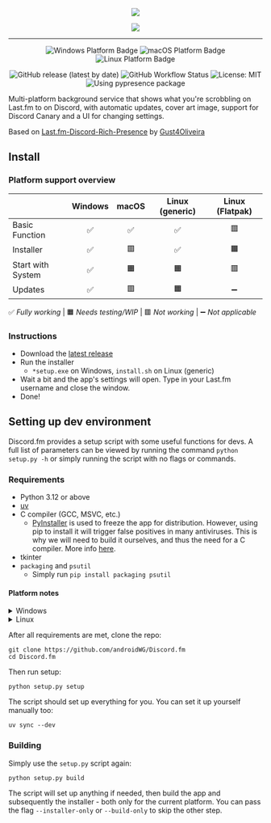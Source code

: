 <p align="center">
  <img src="https://i.imgur.com/sBPf84B.png" style="max-height: 128px">
</p>
<p align="center">
  <img src="https://i.imgur.com/EcePBfb.gif" style="max-height: 350px">
</p>

----

<p align="center">
   <img src="https://img.shields.io/badge/Windows-0078D6?style=for-the-badge&logoColor=white" alt="Windows Platform Badge">
   <img src="https://img.shields.io/badge/MacOS-grey?style=for-the-badge&logoColor=white" alt="macOS Platform Badge">
   <img src="https://img.shields.io/badge/Linux-yellow?style=for-the-badge&logoColor=white" alt="Linux Platform Badge">
</p>

<p align="center">
   <img alt="GitHub release (latest by date)" src="https://img.shields.io/github/downloads/androidWG/Discord.fm/latest/total?label=downloads&style=flat-square">
    <img alt="GitHub Workflow Status" src="https://img.shields.io/github/actions/workflow/status/androidWG/Discord.fm/test-build.yml?style=flat-square">
   <img src="https://img.shields.io/github/license/AndroidWG/Discord.fm?style=flat-square" alt="License: MIT">
   <img src="https://img.shields.io/badge/using-pypresence-00bb88.svg?style=flat-square&logo=discord&logoWidth=20&logoColor=white" alt="Using pypresence package">
</p>

Multi-platform background service that shows what you're scrobbling on Last.fm to on Discord, with automatic updates, cover art image, support for Discord Canary and a UI for changing settings.

Based on [Last.fm-Discord-Rich-Presence](https://github.com/Gust4Oliveira/Last.fm-Discord-Rich-Presence) by [Gust4Oliveira](https://github.com/Gust4Oliveira)

## Install

### Platform support overview

|                   | Windows | macOS | Linux (generic) | Linux (Flatpak) |
|-------------------|:-------:|:-----:|:---------------:|:---------------:|
| Basic Function    |    ✅    |   ✅   |        ✅        |       🟥        |
| Installer         |    ✅    |  🟥   |        ✅        |       🟧        |
| Start with System |    ✅    |  🟧   |       🟧        |       🟥        |
| Updates           |    ✅    |  🟥   |       🟧        |        ➖        |

✅ _Fully working_ |
🟧 _Needs testing/WIP_ |
🟥 _Not working_ |
➖ _Not applicable_

### Instructions

- Download the [latest release](https://github.com/androidWG/Discord.fm/releases/latest)
- Run the installer
    - `*setup.exe` on Windows, `install.sh` on Linux (generic)
- Wait a bit and the app's settings will open. Type in your Last.fm username and close the window.
- Done!

## Setting up dev environment

Discord.fm provides a setup script with some useful functions for devs. A full list of parameters can be viewed by running the command
`python setup.py -h` or simply running the script with no flags or commands.

### Requirements

- Python 3.12 or above
- [uv](https://docs.astral.sh/uv/getting-started/installation/)
- C compiler (GCC, MSVC, etc.)
    - [PyInstaller](https://github.com/pyinstaller/pyinstaller) is used to freeze the app for distribution. However, using pip to install it will trigger false positives in many antiviruses. This is why we will need to build it ourselves, and thus the need for a C compiler. More info [here](https://stackoverflow.com/questions/43777106/program-made-with-pyinstaller-now-seen-as-a-trojan-horse-by-avg).
- tkinter
- `packaging` and `psutil`
    - Simply run `pip install packaging psutil`

#### Platform notes

<details>
<summary>Windows</summary>

- Visual Studio with the C++ development option includes MSVC, if you don't have VS I recommend [MSYS2](https://www.msys2.org/) - includes GCC

</details>

<details>
<summary>Linux</summary>

- [PyGObject dependencies](https://pygobject.gnome.org/getting_started.html) - required by [pystray](https://pystray.readthedocs.io/en/latest/faq.html#how-do-i-use-pystray-in-a-virtualenv-on-linux), follow instructions for "
  **Installing from PyPI with pip**"
- tkinter might not be included in your installation, check by running
  `python -m tkinter`. Check install help for you distro here: https://stackoverflow.com/a/25905642

</details>

After all requirements are met, clone the repo:

````commandline
git clone https://github.com/androidWG/Discord.fm
cd Discord.fm
````

Then run setup:

```commandline
python setup.py setup
```

The script should set up everything for you. You can set it up yourself manually too:

```commandline
uv sync --dev
```

### Building

Simply use the `setup.py` script again:

````commandline
python setup.py build
````

The script will set up anything if needed, then build the app and subsequently the installer - both only for the current platform. You can pass the flag
`--installer-only` or `--build-only` to skip the other step.
